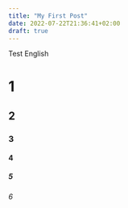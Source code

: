 ```yaml
---
title: "My First Post"
date: 2022-07-22T21:36:41+02:00
draft: true
---
```


Test English

# 1
## 2
### 3
#### 4
##### 5
###### 6